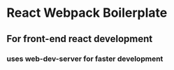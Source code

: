 # React Webpack Boilerplate

## For front-end react development

### uses web-dev-server for faster development
